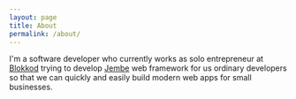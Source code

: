 ```yaml
---
layout: page
title: About
permalink: /about/
---
```



I'm a software developer who currently works as solo entrepreneur at [Blokkod](https://blokkod.me) trying to develop [Jembe](https://jembe.io) web framework for us ordinary developers so that we can quickly and easily build modern web apps for small businesses.

